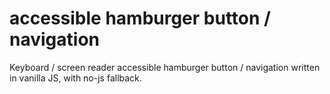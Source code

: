 accessible hamburger button / navigation
================

Keyboard / screen reader accessible hamburger button / navigation written in vanilla JS, with no-js fallback.
